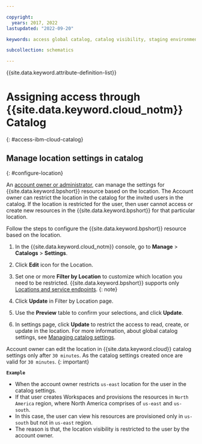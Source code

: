 ```yaml
---

copyright: 
  years: 2017, 2022
lastupdated: "2022-09-20"

keywords: access global catalog, catalog visibility, staging environment

subcollection: schematics

---
```


{{site.data.keyword.attribute-definition-list}}


# Assigning access through {{site.data.keyword.cloud_notm}} Catalog
{: #access-ibm-cloud-catalog}

## Manage location settings in catalog
{: #configure-location}

An [account owner or administrator](/docs/account?topic=account-account-services#catalog-management-account-management), can manage the settings for {{site.data.keyword.bpshort}} resource based on the location. The Account owner can restrict the location in the catalog for the invited users in the catalog. If the location is restricted for the user, then user cannot access or create new resources in the {{site.data.keyword.bpshort}} for that particular location.

Follow the steps to configure the {{site.data.keyword.bpshort}} resource based on the location.

1. In the {{site.data.keyword.cloud_notm}} console, go to **Manage** > **Catalogs** > **Settings**. 
2. Click **Edit** icon for the Location.
3. Set one or more **Filter by Location** to customize which location you need to be restricted. 
   {{site.data.keyword.bpshort}} supports only [Locations and service endpoints](/docs/schematics?topic=schematics-locations).
   {: note}

4. Click **Update** in Filter by Location page.
5. Use the **Preview** table to confirm your selections, and click **Update**.
6. In settings page, click **Update** to restrict the access to read, create, or update in the location. For more information,  about global catalog settings, see [Managing catalog settings](/docs/account?topic=account-filter-account).

Account owner can edit the location in {{site.data.keyword.cloud}} catalog settings only after `30 minutes`. As the catalog settings created once are valid for `30 minutes`.
{: important}

**`Example`**

- When the account owner restricts `us-east` location for the user in the catalog settings. 
- If that user creates Workspaces and provisions the resources in `North America` region, where North America comprises of `us-east` and `us-south`. 
- In this case, the user can view his resources are provisioned only in `us-south` but not in `us-east` region. 
- The reason is that, the location visibility is restricted to the user by the account owner.





